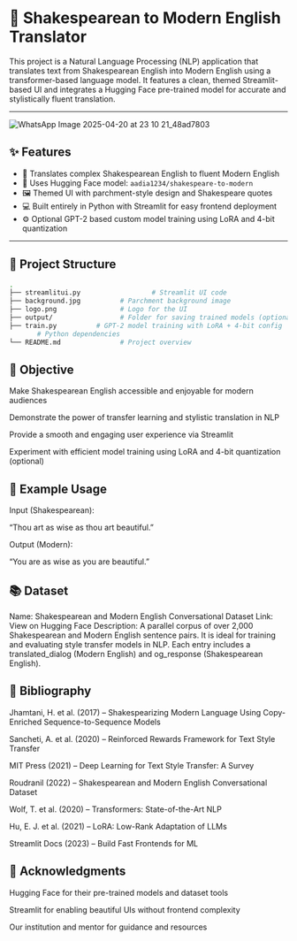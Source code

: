 # 🧠 Shakespearean to Modern English Translator

This project is a Natural Language Processing (NLP) application that translates text from Shakespearean English into Modern English using a transformer-based language model. It features a clean, themed Streamlit-based UI and integrates a Hugging Face pre-trained model for accurate and stylistically fluent translation.

---
![WhatsApp Image 2025-04-20 at 23 10 21_48ad7803](https://github.com/user-attachments/assets/eb8a95e4-9aec-45e5-8489-189e4945342b)


## ✨ Features

- 🔄 Translates complex Shakespearean English to fluent Modern English
- 🤖 Uses Hugging Face model: `aadia1234/shakespeare-to-modern`
- 🖼️ Themed UI with parchment-style design and Shakespeare quotes
- 💻 Built entirely in Python with Streamlit for easy frontend deployment
- ⚙️ Optional GPT-2 based custom model training using LoRA and 4-bit quantization

---

## 📁 Project Structure

```bash
.
├── streamlitui.py                  # Streamlit UI code
├── background.jpg          # Parchment background image
├── logo.png                # Logo for the UI
├── output/                 # Folder for saving trained models (optional)
├── train.py          # GPT-2 model training with LoRA + 4-bit config
       # Python dependencies
└── README.md               # Project overview
```

## 🎯 Objective
Make Shakespearean English accessible and enjoyable for modern audiences

Demonstrate the power of transfer learning and stylistic translation in NLP

Provide a smooth and engaging user experience via Streamlit

Experiment with efficient model training using LoRA and 4-bit quantization (optional)

## 🧪 Example Usage
Input (Shakespearean):

“Thou art as wise as thou art beautiful.”

Output (Modern):

“You are as wise as you are beautiful.”

## 📚 Dataset
Name: Shakespearean and Modern English Conversational Dataset
Link: View on Hugging Face
Description: A parallel corpus of over 2,000 Shakespearean and Modern English sentence pairs. It is ideal for training and evaluating style transfer models in NLP. Each entry includes a translated_dialog (Modern English) and og_response (Shakespearean English).

## 📖 Bibliography
Jhamtani, H. et al. (2017) – Shakespearizing Modern Language Using Copy-Enriched Sequence-to-Sequence Models

Sancheti, A. et al. (2020) – Reinforced Rewards Framework for Text Style Transfer

MIT Press (2021) – Deep Learning for Text Style Transfer: A Survey

Roudranil (2022) – Shakespearean and Modern English Conversational Dataset

Wolf, T. et al. (2020) – Transformers: State-of-the-Art NLP

Hu, E. J. et al. (2021) – LoRA: Low-Rank Adaptation of LLMs

Streamlit Docs (2023) – Build Fast Frontends for ML

## 📌 Acknowledgments
Hugging Face for their pre-trained models and dataset tools

Streamlit for enabling beautiful UIs without frontend complexity

Our institution and mentor for guidance and resources


